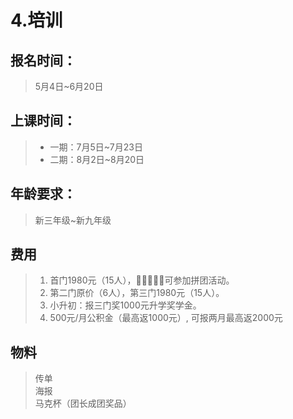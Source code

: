 # 4.培训

## 报名时间：
  >5月4日~6月20日  

## 上课时间：
  >* 一期：7月5日~7月23日
  >* 二期：8月2日~8月20日

## 年龄要求： 
  >新三年级~新九年级

## 费用
> 1. 首门1980元（15人），可参加拼团活动。  
 > 2. 第二门原价（6人），第三门1980元（15人）。   
  >3. 小升初：报三门奖1000元升学奖学金。  
  >4. 500元/月公积金（最高返1000元）, 可报两月最高返2000元

## 物料  
  >传单  
  >海报   
  >马克杯（团长成团奖品）  

